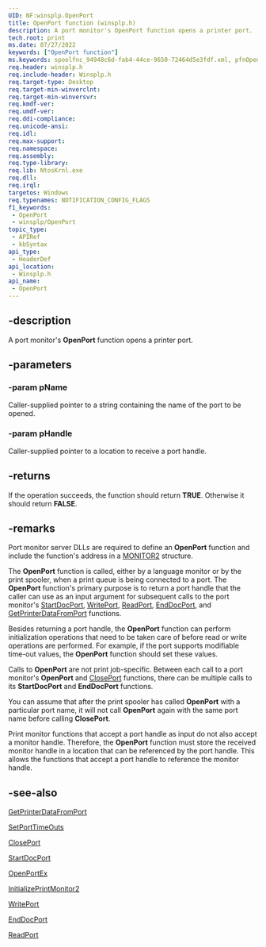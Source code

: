 ```yaml
---
UID: NF:winsplp.OpenPort
title: OpenPort function (winsplp.h)
description: A port monitor's OpenPort function opens a printer port.
tech.root: print
ms.date: 07/27/2022
keywords: ["OpenPort function"]
ms.keywords: spoolfnc_94948c6d-fab4-44ce-9650-72464d5e3fdf.xml, pfnOpenPort, print.openport, OpenPort, pfnOpenPort function [Print Devices], winsplp/pfnOpenPort
req.header: winsplp.h
req.include-header: Winsplp.h
req.target-type: Desktop
req.target-min-winverclnt: 
req.target-min-winversvr: 
req.kmdf-ver: 
req.umdf-ver: 
req.ddi-compliance: 
req.unicode-ansi: 
req.idl: 
req.max-support: 
req.namespace: 
req.assembly: 
req.type-library: 
req.lib: NtosKrnl.exe
req.dll: 
req.irql: 
targetos: Windows
req.typenames: NOTIFICATION_CONFIG_FLAGS
f1_keywords:
 - OpenPort
 - winsplp/OpenPort
topic_type:
 - APIRef
 - kbSyntax
api_type:
 - HeaderDef
api_location:
 - Winsplp.h
api_name:
 - OpenPort
---
```


## -description

A port monitor's **OpenPort** function opens a printer port.

## -parameters

### -param pName

Caller-supplied pointer to a string containing the name of the port to be opened.

### -param pHandle

Caller-supplied pointer to a location to receive a port handle.

## -returns

If the operation succeeds, the function should return **TRUE**. Otherwise it should return **FALSE**.

## -remarks

Port monitor server DLLs are required to define an **OpenPort** function and include the function's address in a [MONITOR2](..\winsplp\ns-winsplp-_monitor2.md) structure.

The **OpenPort** function is called, either by a language monitor or by the print spooler, when a print queue is being connected to a port. The **OpenPort** function's primary purpose is to return a port handle that the caller can use as an input argument for subsequent calls to the port monitor's [StartDocPort](/previous-versions/ff562710(v=vs.85)), [WritePort](..\winsplp\nf-winsplp-writeport.md), [ReadPort](..\winsplp\nf-winsplp-readport.md), [EndDocPort](/previous-versions/ff548742(v=vs.85)), and [GetPrinterDataFromPort](/previous-versions/ff550506(v=vs.85)) functions.

Besides returning a port handle, the **OpenPort** function can perform initialization operations that need to be taken care of before read or write operations are performed. For example, if the port supports modifiable time-out values, the **OpenPort** function should set these values.

Calls to **OpenPort** are not print job-specific. Between each call to a port monitor's **OpenPort** and [ClosePort](..\winsplp\nf-winsplp-closeport.md) functions, there can be multiple calls to its **StartDocPort** and **EndDocPort** functions.

You can assume that after the print spooler has called **OpenPort** with a particular port name, it will not call **OpenPort** again with the same port name before calling **ClosePort**.

Print monitor functions that accept a port handle as input do not also accept a monitor handle. Therefore, the **OpenPort** function must store the received monitor handle in a location that can be referenced by the port handle. This allows the functions that accept a port handle to reference the monitor handle.

## -see-also

[GetPrinterDataFromPort](/previous-versions/ff550506(v=vs.85))

[SetPortTimeOuts](/previous-versions/ff562630(v=vs.85))

[ClosePort](..\winsplp\nf-winsplp-closeport.md)

[StartDocPort](/previous-versions/ff562710(v=vs.85))

[OpenPortEx](/previous-versions/ff559596(v=vs.85))

[InitializePrintMonitor2](..\winsplp\nf-winsplp-initializeprintmonitor2.md)

[WritePort](..\winsplp\nf-winsplp-writeport.md)

[EndDocPort](/previous-versions/ff548742(v=vs.85))

[ReadPort](..\winsplp\nf-winsplp-readport.md)

